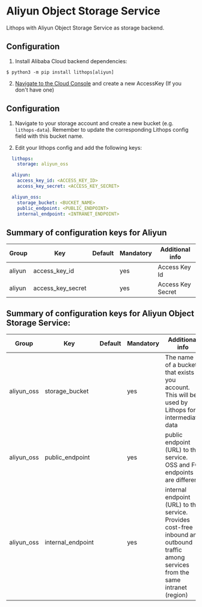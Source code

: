 # Aliyun Object Storage Service

Lithops with Aliyun Object Storage Service as storage backend.


## Configuration

1. Install Alibaba Cloud backend dependencies:

```
$ python3 -m pip install lithops[aliyun]
```

2. [Navigate to the Cloud Console](https://ram.console.aliyun.com/manage/ak) and create a new AccessKey (If you don't have one)


## Configuration

1. Navigate to your storage account and create a new bucket (e.g. `lithops-data`). Remember to update the corresponding Lithops config field with this bucket name.

2. Edit your lithops config and add the following keys:

```yaml
  lithops:
    storage: aliyun_oss

  aliyun:
    access_key_id: <ACCESS_KEY_ID>
    access_key_secret: <ACCESS_KEY_SECRET>

  aliyun_oss:
    storage_bucket: <BUCKET_NAME>
    public_endpoint: <PUBLIC_ENDPOINT>
    internal_endpoint: <INTRANET_ENDPOINT>
```

## Summary of configuration keys for Aliyun

|Group|Key|Default|Mandatory|Additional info|
|---|---|---|---|---|
|aliyun | access_key_id | |yes |  Access Key Id |
|aliyun | access_key_secret | |yes | Access Key Secret |

## Summary of configuration keys for Aliyun Object Storage Service:

|Group|Key|Default|Mandatory|Additional info|
|---|---|---|---|---|
|aliyun_oss | storage_bucket | | yes | The name of a bucket that exists in you account. This will be used by Lithops for intermediate data|
|aliyun_oss | public_endpoint | |yes | public endpoint (URL) to the service. OSS and FC endpoints are different |
|aliyun_oss | internal_endpoint | | yes | internal endpoint (URL) to the service. Provides cost-free inbound and outbound traffic among services from the same intranet (region)|